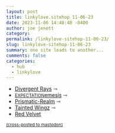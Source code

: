 ```yaml
---
layout: post
title: linkylove.sitehop 11-06-23
date: 2023-11-06 14:48:48 -0400
author: joe jenett
category: 
permalink: /linkylove-sitehop-11-06-23/
slug: linkylove-sitehop-11-06-23
summary: one site leads to another...
comments: false
categories:
  - hub
  - linkylove
---
```

<ul class="linkylove">
	<li><a title="Divergent Rays" href="https://divergentrays.com/">Divergent Rays</a> <span title="led to site shown below">⇾</span></li>
	<li><a title="EXPECTATIONemesis" href="https://expectationemesis.net/"><small>EXPECTATION</small>emesis</a> <span title="led to site shown below">⇾</span></li>
	<li><a title="Prismatic-Realm 4.5" href="https://prismatic-realm.net/">Prismatic-Realm</a> <span title="led to site shown below">⇾</span></li>
	<li><a title="†Tainted Wingz†" href="https://taintedwings.xyz/">Tainted Wingz</a> <span title="led to site shown below">⇾</span></li>
	<li><a title="Red Velvet - definitely NOT a diary" href="https://redvelvet.cc/">Red Velvet</a></li>
</ul>
<a href="https://brid.gy/publish/mastodon"><small>(cross-posted to mastodon)</small></a>